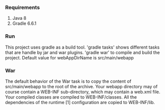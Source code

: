 ### Requirements

1. Java 8
2. Gradle 6.6.1

### Run
This project uses gradle as a build tool.
'gradle tasks' shows different tasks that are handle by jar and war plugins.
'gradle war' to compile and build the project.
Default value for webAppDirName is src/main/webapp

### War

The default behavior of the War task is to copy the content of src/main/webapp to the root of the archive. 
Your webapp directory may of course contain a WEB-INF sub-directory, which may contain a web.xml file. 
Your compiled classes are compiled to WEB-INF/classes. 
All the dependencies of the runtime [1] configuration are copied to WEB-INF/lib.


